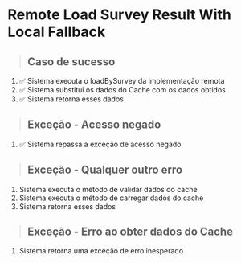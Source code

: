# Remote Load Survey Result With Local Fallback

> ## Caso de sucesso

1. ✅ Sistema executa o loadBySurvey da implementação remota
2. ✅ Sistema substitui os dados do Cache com os dados obtidos
3. ✅ Sistema retorna esses dados

> ## Exceção - Acesso negado

1. ✅ Sistema repassa a exceção de acesso negado

> ## Exceção - Qualquer outro erro

1. Sistema executa o método de validar dados do cache
2. Sistema executa o método de carregar dados do cache
3. Sistema retorna esses dados

> ## Exceção - Erro ao obter dados do Cache

1. Sistema retorna uma exceção de erro inesperado
